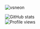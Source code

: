 ![vsneon](https://github.com/acervenky/acervenky/blob/master/assets/vsneonlow.gif?raw=true)



![GitHub stats](https://github-readme-stats.vercel.app/api?username=acervenky&show_icons=true&hide=contribs)  
![Profile views](https://gpvc.arturio.dev/acervenky)  
